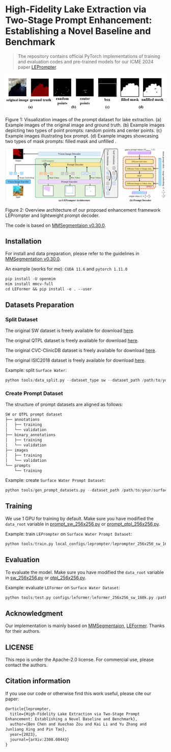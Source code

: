 # High-Fidelity Lake Extraction via Two-Stage Prompt Enhancement: Establishing a Novel Baseline and Benchmark

> The repository contains official PyTorch implementations of training and evaluation codes and pre-trained models for our ICME 2024 paper [LEPrompter](https://arxiv.org/abs/2308.08443).

<p align="center">
    <img src="./resources/prompt_dataset.png">
</p>

Figure 1: Visualization images of the prompt dataset for lake extraction. (a) Example images of the original image and ground truth. (b) Example images depicting two types of point prompts: random points and center points. (c) Example images illustrating box prompt. (d) Example images showcasing two types of mask prompts: filled mask and unfilled .

<p align="center">
    <img src="./resources/leprompter_decoder.png">
</p>

Figure 2: Overview architecture of our proposed enhancement framework LEPrompter and lightweight prompt decoder.

The code is based on [MMSegmentaion v0.30.0](https://github.com/open-mmlab/MMSegmentation/tree/v0.30.0).

## Installation

For install and data preparation, please refer to the guidelines in [MMSegmentation v0.30.0](https://github.com/open-mmlab/mmsegmentation/tree/v0.30.0).

An example (works for me): ```CUDA 11.6``` and  ```pytorch 1.11.0``` 

```
pip install -U openmim
mim install mmcv-full
cd LEFormer && pip install -e . --user
```

## Datasets Preparation

### Split Dataset 

The original SW dataset is freely available for download [here](https://aistudio.baidu.com/aistudio/datasetdetail/75148).

The original QTPL dataset is freely available for download [here](http://www.ncdc.ac.cn/portal/metadata/b4d9fb27-ec93-433d-893a-2689379a3fc0).  

The original CVC-ClinicDB dataset is freely available for download [here](https://polyp.grand-challenge.org/CVCClinicDB/).  

The original ISIC2018 dataset is freely available for download [here](https://challenge.isic-archive.com/data/#2018).

Example: split ```Surface Water```:
```python
python tools/data_split.py --dataset_type sw --dataset_path /path/to/your/surface_water/train_data --save_path /path/to/save/dataset
```

### Create Prompt Dataset

The structure of prompt datasets are aligned as follows:
```
SW or QTPL prompt dataset
├── annotations
│   ├── training 
│   └── validation 
├── binary_annotations
│   ├── training 
│   └── validation 
├── images  
│   ├── training 
│   └── validation 
└── prompts  
    └── training  
```

Example: create ```Surface Water Prompt Dataset```:
```python
python tools/gen_prompt_datasets.py --dataset_path /path/to/your/surface_water/
```

## Training

We use 1 GPU for training by default. Make sure you have modified the `data_root` variable in [prompt_sw_256x256.py](local_configs/_base_/datasets/prompt_sw_256x256.py) or [prompt_qtpl_256x256.py](local_configs/_base_/datasets/prompt_qtpl_256x256.py).    

Example: train ```LEPrompter``` on ```Surface Water Prompt Dataset```:

```python
python tools/train.py local_configs/leprompter/leprompter_256x256_sw_160k.py
```

## Evaluation
To evaluate the model. Make sure you have modified the `data_root` variable in [sw_256x256.py](configs/_base_/datasets/sw_256x256.py) or [qtpl_256x256.py](configs/_base_/datasets/qtpl_256x256.py).  

Example: evaluate ```LEFormer``` on ```Surface Water Dataset```:

```python
python tools/test.py configs/leformer/leformer_256x256_sw_160k.py /path/to/your/pretrained_model --eval mIoU mFscore
```

## Acknowledgment

Our implementation is mainly based on [MMSegmentaion](https://github.com/open-mmlab/mmsegmentation/tree/v0.30.0), [LEFormer](https://github.com/BastianChen/LEFormer). Thanks for their authors.


## LICENSE


This repo is under the Apache-2.0 license. For commercial use, please contact the authors. 


## Citation information

If you use our code or otherwise find this work useful, please cite our paper:

```text
@article{leprompter,
  title={High-Fidelity Lake Extraction via Two-Stage Prompt Enhancement: Establishing a Novel Baseline and Benchmark}, 
  author={Ben Chen and Xuechao Zou and Kai Li and Yu Zhang and Junliang Xing and Pin Tao},
  year={2023},
  journal={arXiv:2308.08443}
}
```
